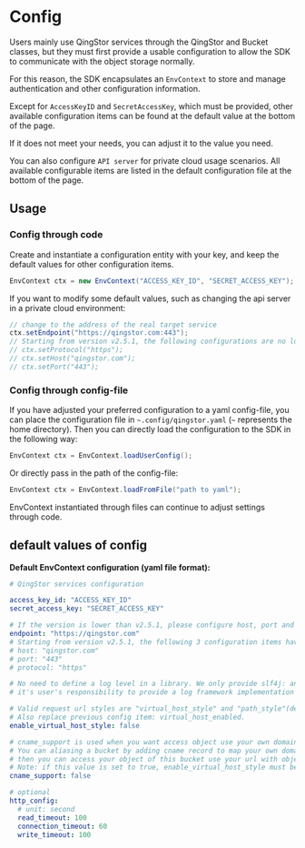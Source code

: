 # Config

Users mainly use QingStor services through the QingStor and Bucket classes, but they must first provide a usable
configuration to allow the SDK to communicate with the object storage normally.

For this reason, the SDK encapsulates an `EnvContext` to store and manage authentication and other configuration information.

Except for `AccessKeyID` and `SecretAccessKey`, which must be provided, other available configuration items
can be found at the default value at the bottom of the page.

If it does not meet your needs, you can adjust it to the value you need.

You can also configure `API server` for private cloud usage scenarios.
All available configurable items are listed in the default configuration file at the bottom of the page.

## Usage

### Config through code

Create and instantiate a configuration entity with your key, and keep the default values for other configuration items.

```java
EnvContext ctx = new EnvContext("ACCESS_KEY_ID", "SECRET_ACCESS_KEY");
```

If you want to modify some default values, such as changing the api server in a private cloud environment:

```java
// change to the address of the real target service
ctx.setEndpoint("https://qingstor.com:443");
// Starting from version v2.5.1, the following configurations are no longer recommended.
// ctx.setProtocol("https");
// ctx.setHost("qingstor.com");
// ctx.setPort("443");
```

### Config through config-file

If you have adjusted your preferred configuration to a yaml config-file,
you can place the configuration file in `~.config/qingstor.yaml` (`~` represents the home directory).
Then you can directly load the configuration to the SDK in the following way:

```java
EnvContext ctx = EnvContext.loadUserConfig();
```

Or directly pass in the path of the config-file:

```java
EnvContext ctx = EnvContext.loadFromFile("path to yaml");
```

EnvContext instantiated through files can continue to adjust settings through code.

## default values of config

**Default EnvContext configuration (yaml file format):**

```yaml
# QingStor services configuration

access_key_id: "ACCESS_KEY_ID"
secret_access_key: "SECRET_ACCESS_KEY"

# If the version is lower than v2.5.1, please configure host, port and protocol respectively.
endpoint: "https://qingstor.com"
# Starting from version v2.5.1, the following 3 configuration items have been replaced by endpoint.
# host: "qingstor.com"
# port: "443"
# protocol: "https"

# No need to define a log level in a library. We only provide slf4j: an common abstract layer of logging,
# it's user's responsibility to provide a log framework implementation in their application.

# Valid request url styles are "virtual_host_style" and "path_style"(default).
# Also replace previous config item: virtual_host_enabled.
enable_virtual_host_style: false

# cname_support is used when you want access object use your own domain.
# You can aliasing a bucket by adding cname record to map your own domain to some bucket of qingstor.
# then you can access your object of this bucket use your url with object path.
# Note: if this value is set to true, enable_virtual_host_style must be true too.
cname_support: false

# optional
http_config:
  # unit: second
  read_timeout: 100
  connection_timeout: 60
  write_timeout: 100
```
